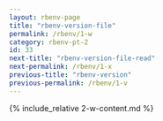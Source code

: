 ```yaml
---
layout: rbenv-page
title: "rbenv-version-file"
permalink: /rbenv/1-w
category: rbenv-pt-2
id: 33
next-title: "rbenv-version-file-read"
next-permalink: /rbenv/1-x
previous-title: "rbenv-version"
previous-permalink: /rbenv/1-v
---
```


{% include_relative 2-w-content.md %}
